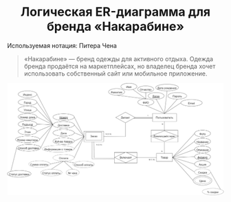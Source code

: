 <h1 align="center"> Логическая ER-диаграмма для бренда «Накарабине»</h1>

Используемая нотация: Питера Чена
> «Накарабине» — бренд одежды для активного отдыха. Одежда бренда продаётся на маркетплейсах, но владелец бренда хочет использовать собственный сайт или мобильное приложение.

![1](https://github.com/Kri5ta21/Projects/blob/main/%D0%9C%D0%BE%D0%B4%D0%B5%D0%BB%D0%B8%D1%80%D0%BE%D0%B2%D0%B0%D0%BD%D0%B8%D0%B5%20%D0%B4%D0%B0%D0%BD%D0%BD%D1%8B%D1%85%20%D0%B4%D0%BB%D1%8F%20%C2%AB%D0%9D%D0%B0%D0%BA%D0%B0%D1%80%D0%B0%D0%B1%D0%B8%D0%BD%D0%B5%C2%BB/Images/hw4s.Lyamina.png?raw=true)
